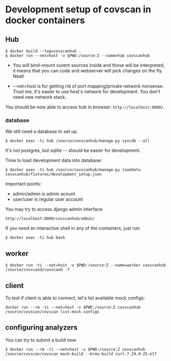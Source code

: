 # Development setup of covscan in docker containers


## Hub

```
$ docker build --tag=covscanhub .
$ docker run --net=host -v $PWD:/source:Z --name=hub covscanhub
```

  * You will bind-mount curent sources inside and those will be interpreted,
    it means that you can code and webserver will pick changes on the fly. Neat!

  * --net=host is for getting rid of port mapping/private network nonsense. Trust me,
    it's easier to use host's network for development. You don't need new network stack.

You should be now able to access hub in browser: `http://localhost:8000/`.


### database

We still need a database to set up.

```shell
$ docker exec -ti hub /source/covscanhub/manage.py syncdb --all
```

It's not postgres, but sqlite -- should be easier for development.


Time to load development data into database:

```
$ docker exec -ti hub /source/covscanhub/manage.py loaddata covscanhub/fixtures/development_setup.json
```

Important points:

 * admin/admin is admin acount
 * user/user is regular user account

You may try to access django admin interface:

```
http://localhost:8000/covscanhub/admin/
```

If you need an interactive shell in any of the containers, just run:

```shell
$ docker exec -ti hub bash
```


## worker

```shell
$ docker run -ti --net=host -v $PWD:/source:Z --name=worker covscanhub /source/covscand/covscand -f
```


## client

To test if client is able to connect, let's list available mock configs:

```
docker run --rm -ti --net=host -v $PWD:/source:Z covscanhub /source/covscan/covscan list-mock-configs
```


## configuring analyzers

You can try to submit a build now:

```
$ docker run --rm -ti --net=host -v $PWD:/source:Z covscanhub /source/covscan/covscan mock-build --brew-build curl-7.29.0-25.el7
```


